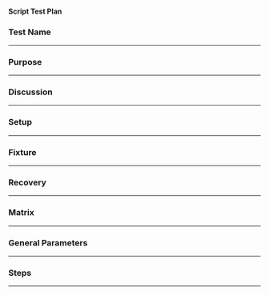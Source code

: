 #### Script Test Plan

### Test Name

-------------------
### Purpose 

-------------------
### Discussion

-------------------
### Setup

-------------------
### Fixture


-------------------
### Recovery


-------------------
### Matrix

-------------------
### General Parameters


-------------------
### Steps

-------------------

